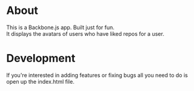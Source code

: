 About
=====
This is a Backbone.js app. Built just for fun.  
It displays the avatars of users who have liked repos for a user.

Development
===========
If you're interested in adding features or fixing bugs all you need to do is open up the index.html file.